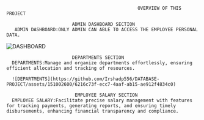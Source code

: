                                                     OVERVIEW OF THIS PROJECT

							ADMIN DASHBOARD SECTION
       ADMIN DASHBOARD:ONLY ADMIN CAN ABLE TO ACCESS THE EMPLOYEE PERSONAL DATA.
![DASHBOARD](https://github.com/Irshadp556/DATABASE-PROJECT/assets/151002600/e6e47ee7-3d21-4a61-9379-bc953807cc75)


						    DEPARTMENTS SECTION
      DEPARTMENTS:Manage and organize departments effortlessly, ensuring efficient allocation and tracking of resources.

      ![DEPARTMENTS](https://github.com/Irshadp556/DATABASE-PROJECT/assets/151002600/6216c73f-ecc7-4aaf-ab15-ae912f4834c0)

						     EMPLOYEE SALARY SECTION
      EMPLOYEE SALARY:Facilitate precise salary management with features for tracking payments, generating reports, and ensuring timely disbursements, enhancing financial transparency and compliance.

      

      						


      

